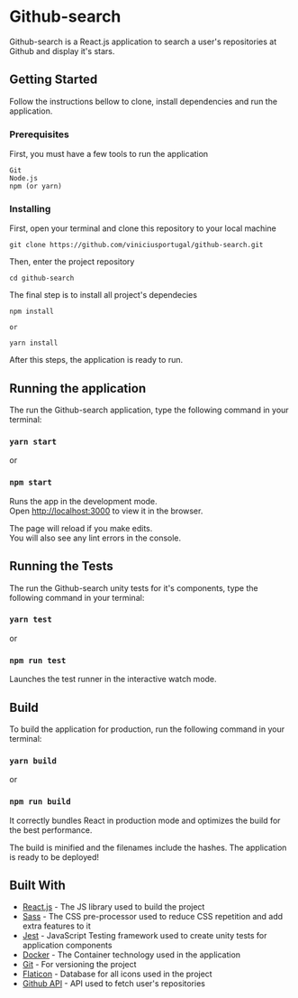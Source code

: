 # Github-search

Github-search is a React.js application to search a user's repositories at Github and display it's stars.

## Getting Started

Follow the instructions bellow to clone, install dependencies and run the application.

### Prerequisites

First, you must have a few tools to run the application

```
Git
Node.js
npm (or yarn)
```

### Installing

First, open your terminal and clone this repository to your local machine

```
git clone https://github.com/viniciusportugal/github-search.git
```

Then, enter the project repository

```
cd github-search
```

The final step is to install all project's dependecies

```
npm install

or

yarn install
```

After this steps, the application is ready to run.

## Running the application

The run the Github-search application, type the following command in your terminal:

### `yarn start`

or

### `npm start`

Runs the app in the development mode.<br />
Open [http://localhost:3000](http://localhost:3000) to view it in the browser.

The page will reload if you make edits.<br />
You will also see any lint errors in the console.



## Running the Tests

The run the Github-search unity tests for it's components, type the following command in your terminal:

### `yarn test`

or

### `npm run test`

Launches the test runner in the interactive watch mode.



## Build

To build the application for production, run the following command in your terminal:

### `yarn build`

or

### `npm run build`

It correctly bundles React in production mode and optimizes the build for the best performance.

The build is minified and the filenames include the hashes.
The application is ready to be deployed!

## Built With

* [React.js](https://reactjs.org/) - The JS library used to build the project
* [Sass](https://sass-lang.com/) - The CSS pre-processor used to reduce CSS repetition and add extra features to it
* [Jest](https://jestjs.io/) - JavaScript Testing framework used to create unity tests for application components
* [Docker](https://www.docker.com/) - The Container technology used in the application
* [Git](https://git-scm.com/) - For versioning the project
* [Flaticon](https://www.flaticon.com/) - Database for all icons used in the project
* [Github API](https://docs.github.com/en/rest) - API used to fetch user's repositories